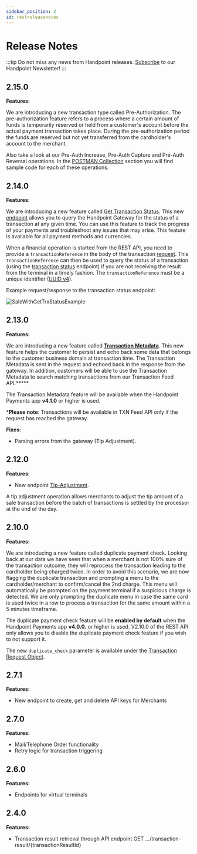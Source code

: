 ```yaml
---
sidebar_position: 2
id: restreleasenotes
---
```


# Release Notes

:::tip
Do not miss any news from Handpoint releases. [Subscribe](https://handpoint.us6.list-manage.com/subscribe?u=4d9dff9e7edb7e57a67a7b252&id=0a2179241e) to our Handpoint Newsletter!
:::


## 2.15.0
**Features:**

We are introducing a new transaction type called Pre-Authorization. The pre-authorization feature refers to a process where a certain amount of funds is temporarily reserved or held from a customer's account before the actual payment transaction takes place. During the pre-authorization period the funds are reserved but not yet transferred from the cardholder's account to the merchant.

Also take a look at our Pre-Auth Increase, Pre-Auth Capture and Pre-Auth Reversal operations. In the [POSTMAN Collection](restapidownloads) section you will find sample code for each of these operations.

## 2.14.0
**Features:**

We are introducing a new feature called [Get Transaction Status](restendpoints.md#transactionstransactionreferencestatus). This new [endpoint](restendpoints.md#transactionstransactionreferencestatus) allows you to query the Handpoint Gateway for the status of a transaction at any given time. You can use this feature to track the progress of your payments and troubleshoot any issues that may arise. This feature is available for all payment methods and currencies. 

When a financial operation is started from the REST API, you need to provide a `transactionReference` in the body of the transaction [request](restobjects.md#transactionRequest). This `transactionReference` can then be used to query the status of a transaction (using the [transaction status](restendpoints.md#transactionstransactionreferencestatus) endpoint) if you are not receiving the result from the terminal in a timely fashion. The `transactionReference` must be a unique identifier ([UUID v4](https://en.wikipedia.org/wiki/Universally_unique_identifier#Version_4_(random))).

Example request/response to the transaction status endpoint:

![SaleWithGetTrxStatusExample](/img/RestAPIexample.png) 

## 2.13.0

**Features:**

We are introducing a new feature called [**Transaction Metadata**](restobjects.md#metadata). This new feature helps the customer to persist and echo back some data that belongs to the customer business domain at transaction time. The Transaction Metadata is sent in the request and echoed back in the response from the gateway. In addition, customers will be able to use the Transaction Metadata to search matching transactions from our Transaction Feed API.*****

The Transaction Metadata feature will be available when the Handpoint Payments app **v4.1.0** or higher is used.

***Please note**: Transactions will be available in TXN Feed API only if the request has reached the gateway.

**Fixes:**

- Parsing errors from the gateway (Tip Adjustment).

## 2.12.0
**Features:**
- New endpoint [Tip-Adjustment](restendpoints.md#transactionsguidtip-adjustment). 

A tip adjustment operation allows merchants to adjust the tip amount of a sale transaction before the batch of transactions is settled by the processor at the end of the day.


## 2.10.0
**Features:**

We are introducing a new feature called duplicate payment check. Looking back at our data we have seen that when a merchant is not 100% sure of the transaction outcome, they will reprocess the transaction leading to the cardholder being charged twice. In order to avoid this scenario, we are now flagging the duplicate transaction and prompting a menu to the cardholder/merchant to confirm/cancel the 2nd charge. This menu will automatically be prompted on the payment terminal if a suspicious charge is detected. We are only prompting the duplicate menu in case the same card is used twice in a row to process a transaction for the same amount within a 5 minutes timeframe.

The duplicate payment check feature will be **enabled by default** when the Handpoint Payments app **v4.0.0.** or higher is used. V2.10.0 of the REST API only allows you to disable the duplicate payment check feature if you wish to not support it.

The new `duplicate_check` parameter is available under the [Transaction Request Object](restobjects.md#transactionRequest). 

## 2.7.1
**Features:**
- New endpoint to create, get and delete API keys for Merchants

## 2.7.0
**Features:**

- Mail/Telephone Order functionality
- Retry logic for transaction triggering

## 2.6.0
**Features:**
- Endpoints for virtual terminals

## 2.4.0
**Features:**

- Transaction result retrieval through API endpoint GET .../transaction-result/{transactionResultId}
